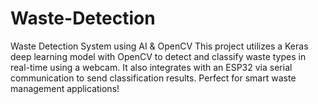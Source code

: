 # Waste-Detection
Waste Detection System using AI &amp; OpenCV This project utilizes a Keras deep learning model with OpenCV to detect and classify waste types in real-time using a webcam. It also integrates with an ESP32 via serial communication to send classification results. Perfect for smart waste management applications!

